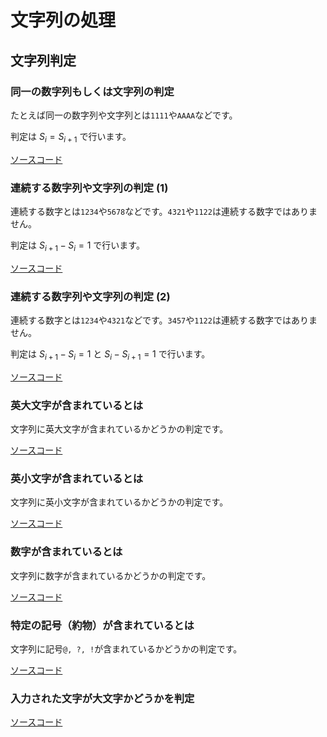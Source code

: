 # 文字列の処理

## 文字列判定

### 同一の数字列もしくは文字列の判定

たとえば同一の数字列や文字列とは```1111```や```AAAA```などです。

判定は $S_{i} = S_{i + 1}$ で行います。

[ソースコード](https://github.com/ShingoHosoda/console-app-cpp/blob/main/app/letter/processing/isEqualsLetter.cpp)

### 連続する数字列や文字列の判定 $(1)$

連続する数字とは```1234```や```5678```などです。```4321```や```1122```は連続する数字ではありません。

判定は $S_{i + 1} - S_{i} = 1$ で行います。

[ソースコード](https://github.com/ShingoHosoda/console-app-cpp/blob/main/app/letter/processing/isSequenceLetter1.cpp)

### 連続する数字列や文字列の判定 $(2)$

連続する数字とは```1234```や```4321```などです。```3457```や```1122```は連続する数字ではありません。

判定は $S_{i + 1} - S_{i} = 1$ と $S_{i} - S_{i + 1} = 1$ で行います。

[ソースコード](https://github.com/ShingoHosoda/console-app-cpp/blob/main/app/letter/processing/isSequenceLetter2.cpp)

### 英大文字が含まれているとは

文字列に英大文字が含まれているかどうかの判定です。

[ソースコード](https://github.com/ShingoHosoda/console-app-cpp/blob/main/app/letter/processing/isContainUpperCase.cpp)

### 英小文字が含まれているとは

文字列に英小文字が含まれているかどうかの判定です。

[ソースコード](https://github.com/ShingoHosoda/console-app-cpp/blob/main/app/letter/processing/isContainLowerCase.cpp)

### 数字が含まれているとは

文字列に数字が含まれているかどうかの判定です。

[ソースコード](https://github.com/ShingoHosoda/console-app-cpp/blob/main/app/letter/processing/isContainNumber.cpp)

### 特定の記号（約物）が含まれているとは

文字列に記号```@, ?, !```が含まれているかどうかの判定です。

[ソースコード](https://github.com/ShingoHosoda/console-app-cpp/blob/main/app/letter/processing/isContainSymbol.cpp)

### 入力された文字が大文字かどうかを判定

[ソースコード](https://github.com/ShingoHosoda/console-app-cpp/blob/main/app/letter/processing/isUpperCase.cpp)
